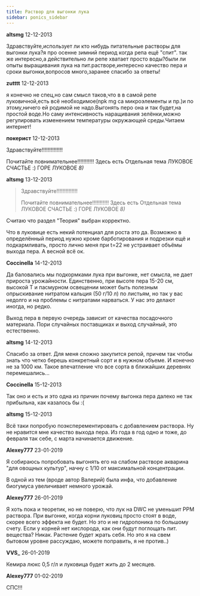 ```yaml
---
title: Раствор для выгонки лука
sidebar: ponics_sidebar
---
```


**altsmg** 12-12-2013

Здравствуйте,использует ли кто нибудь питательные растворы для выгонки лука?я про осенне зимний период когда репа ещё "спит". так же интересно,а действительно ли репе хватает просто воды?были ли опыты выращивания лука на пит.растворе,интересно качество пера и сроки выгонки,вопросов много,заранее спасибо за ответы!


**zutttt** 12-12-2013

я конечно не спец,но сам смысл таков,что в в самой репе луковичной,есть всё необходимое(npk mg ca микроэлементы и пр.)и по этому,ничего ей родимой не надо.Выгонять перо она и так будет,на простой воде.Но саму интенсивность наращивания зелёнки,можно регулировать изменением температуры окружающей среды.Читаем интернет!


**покерист** 12-12-2013

Здравствуйте!!!!!!!!!!!!!!

Почитайте повнимательнее!!!!!!!!!!! Здесь есть Отдельная тема ЛУКОВОЕ СЧАСТЬЕ :) ГОРЕ ЛУКОВОЕ *8)*


**altsmg** 13-12-2013

> Здравствуйте!!!!!!!!!!!!!!
> 
> Почитайте повнимательнее!!!!!!!!!!! Здесь есть Отдельная тема ЛУКОВОЕ СЧАСТЬЕ :) ГОРЕ ЛУКОВОЕ *8)*

Считаю что раздел "Теория" выбран корректно. 

Что в луковице есть некий потенциал для роста это да. Возможно в определённый период нужно кроме барботирования и подрезки ещё и подкармливать, просто лично меня при t=22 не устраивает объёмы выхода пера. А весной всё ок.


**Coccinella** 14-12-2013

Да баловались мы подкормками лука при выгонке, нет смысла, не дает прироста урожайности. Единственно, при высоте пера 15-20 см, высокой Т и пасмурном освещении может быть полезным опрыскивание нитратом кальция (50 г/10 л) по листьям, но так у вас недолго и на проблемы с нитратами нарваться. У нас это делают иногда, но редко.

Выход пера в первую очередь зависит от качества посадочного материала. Пори случайных поставщиках и выход случайный, это естественно.


**altsmg** 14-12-2013

 Спасибо за ответ. Для меня сложно закупится репой, причем так чтобы знать что четко берешь конкретный сорт и в нужном объеме. И конечно не за 1000 км. Такое впечатление что все сорта в ближайших деревнях перемешались...


**Coccinella** 15-12-2013

Так оно и есть и это одна из причин почему выгонка пера далеко не так прибыльна, как казалось бы :(


**altsmg** 15-12-2013

 Всё таки попробую поэксперементировать с добавлением раствора. Ну не нравится мне качество выхода пера. Из года в год одно и тоже, до февраля так себе, с марта начинается движение. 


**Alexey777** 23-01-2019

Я собираюсь попробовать выгонять его на слабом растворе акварина "для овощных культур", начну с 1/10 от максимальной концентрации.

В одной из тем (вроде автор Валерий) была инфа, что добавление биогумуса увеличивает немного урожай.


**Alexey777** 26-01-2019

Я хоть пока и теоретик, но не поверю, что лук на DWC не уменьшит PPM раствора. При выгонке, когда корни луковиц просто стоят в воде, скорее всего эффекта не будет. Но это и не гидропоника по большому счету. Если у корней нет кислорода, как они будут поглощать пит. вещества? Никак. Растение будет жрать себя. Но это я на свем бытовом уровне рассуждаю, можете поправить, я не против..)


**VVS_** 26-01-2019

Кемира люкс 0,5 г/л и луковица будет жить до 2 месяцев.


**Alexey777** 01-02-2019

СПС!!!


